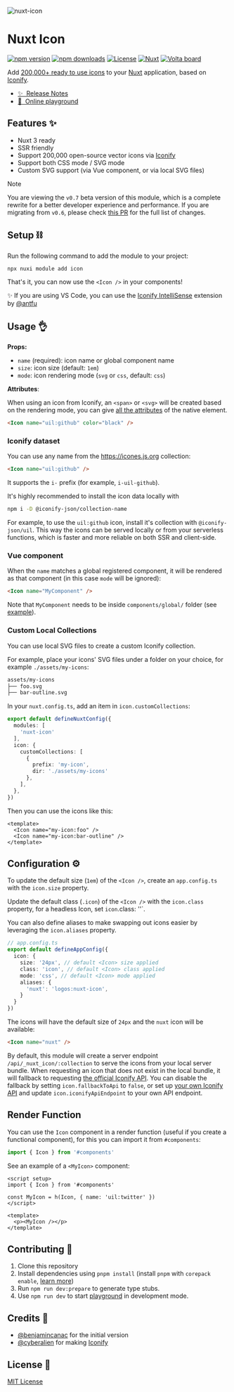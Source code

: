 ![nuxt-icon](https://github.com/nuxt-modules/icon/assets/904724/ae673805-06ad-4c05-820e-a8445c7224ce)

# Nuxt Icon

[![npm version][npm-version-src]][npm-version-href]
[![npm downloads][npm-downloads-src]][npm-downloads-href]
[![License][license-src]][license-href]
[![Nuxt][nuxt-src]][nuxt-href]
<a href="https://volta.net/nuxt-modules/icon?utm_source=nuxt_icon_readme"><img src="https://user-images.githubusercontent.com/904724/209143798-32345f6c-3cf8-4e06-9659-f4ace4a6acde.svg" alt="Volta board"></a>

Add [200,000+ ready to use icons](https://icones.js.org) to your [Nuxt](https://nuxt.com) application, based on [Iconify](https://iconify.design).

- [✨ &nbsp;Release Notes](https://github.com/nuxt-modules/icon/releases)
- [🏀 &nbsp;Online playground](https://stackblitz.com/edit/nuxt-icon-playground?file=app.vue)

## Features ✨

- Nuxt 3 ready
- SSR friendly
- Support 200,000 open-source vector icons via [Iconify](https://iconify.design)
- Support both CSS mode / SVG mode
- Custom SVG support (via Vue component, or via local SVG files)

> [!NOTE]
> You are viewing the `v0.7` beta version of this module, which is a complete rewrite for a better developer experience and performance. If you are migrating from `v0.6`, please check [this PR](https://github.com/nuxt-modules/icon/pull/154) for the full list of changes.

## Setup ⛓️

Run the following command to add the module to your project:

```bash
npx nuxi module add icon
```

That's it, you can now use the `<Icon />` in your components!

✨ If you are using VS Code, you can use the [Iconify IntelliSense](https://marketplace.visualstudio.com/items?itemName=antfu.iconify) extension by [@antfu](https://github.com/antfu)

## Usage 👌

**Props:**
- `name` (required): icon name or global component name
- `size`: icon size (default: `1em`)
- `mode`: icon rendering mode (`svg` or `css`, default: `css`)

**Attributes**:

When using an icon from Iconify, an `<span>` or `<svg>` will be created based on the rendering mode, you can give [all the attributes](https://developer.mozilla.org/en-US/docs/Web/SVG/Attribute) of the native element.

```html
<Icon name="uil:github" color="black" />
```

### Iconify dataset

You can use any name from the https://icones.js.org collection:

```html
<Icon name="uil:github" />
```

It supports the `i-` prefix (for example, `i-uil-github`).

It's highly recommended to install the icon data locally with 

```bash
npm i -D @iconify-json/collection-name
```

For example, to use the `uil:github` icon, install it's collection with `@iconify-json/uil`. This way the icons can be served locally or from your serverless functions, which is faster and more reliable on both SSR and client-side.

### Vue component

When the `name` matches a global registered component, it will be rendered as that component (in this case `mode` will be ignored):

```html
<Icon name="MyComponent" />
```

Note that `MyComponent` needs to be inside `components/global/` folder (see [example](https://github.com/nuxt-modules/icon/blob/main/playground/components/global/NuxtIcon.vue)).

### Custom Local Collections

You can use local SVG files to create a custom Iconify collection.

For example, place your icons' SVG files under a folder on your choice, for example `./assets/my-icons`:

```bash
assets/my-icons
├── foo.svg
├── bar-outline.svg
```

In your `nuxt.config.ts`, add an item in `icon.customCollections`:

```ts
export default defineNuxtConfig({
  modules: [
    'nuxt-icon'
  ],
  icon: {
    customCollections: [
      {
        prefix: 'my-icon',
        dir: './assets/my-icons'
      },
    ],
  },
})
```

Then you can use the icons like this:

```vue
<template>
  <Icon name="my-icon:foo" />
  <Icon name="my-icon:bar-outline" />
</template>
```

## Configuration ⚙️

To update the default size (`1em`) of the `<Icon />`, create an `app.config.ts` with the `icon.size` property.

Update the default class (`.icon`) of the `<Icon />` with the `icon.class` property, for a headless Icon, set `icon`.class: ''`.

You can also define aliases to make swapping out icons easier by leveraging the `icon.aliases` property.

```ts
// app.config.ts
export default defineAppConfig({
  icon: {
    size: '24px', // default <Icon> size applied
    class: 'icon', // default <Icon> class applied
    mode: 'css', // default <Icon> mode applied
    aliases: {
      'nuxt': 'logos:nuxt-icon',
    }
  }
})
```

The icons will have the default size of `24px` and the `nuxt` icon will be available:

```html
<Icon name="nuxt" />
```

By default, this module will create a server endpoint `/api/_nuxt_icon/:collection` to serve the icons from your local server bundle. When requesting an icon that does not exist in the local bundle, it will fallback to requesting [the official Iconify API](https://api.iconify.design). You can disable the fallback by setting `icon.fallbackToApi` to `false`, or set up [your own Iconify API](https://iconify.design/docs/api/hosting.html) and update `icon.iconifyApiEndpoint` to your own API endpoint.

## Render Function

You can use the `Icon` component in a render function (useful if you create a functional component), for this you can import it from `#components`:

```ts
import { Icon } from '#components'
```

See an example of a `<MyIcon>` component:

```vue
<script setup>
import { Icon } from '#components'

const MyIcon = h(Icon, { name: 'uil:twitter' })
</script>

<template>
  <p><MyIcon /></p>
</template>
```

## Contributing 🙏

1. Clone this repository
2. Install dependencies using `pnpm install` (install `pnpm` with `corepack enable`, [learn more](https://pnpm.io/installation#using-corepack))
3. Run `npm run dev:prepare` to generate type stubs.
4. Use `npm run dev` to start [playground](https://github.com/nuxt-modules/icon/tree/main/playground) in development mode.

## Credits 💌

- [@benjamincanac](https://github.com/benjamincanac) for the initial version
- [@cyberalien](https://github.com/cyberalien) for making [Iconify](https://github.com/iconify/iconify)

## License 📎

[MIT License](https://github.com/nuxt-modules/icon/blob/main/LICENSE)

<!-- Badges -->
[npm-version-src]: https://img.shields.io/npm/v/nuxt-icon/latest.svg?style=flat&colorA=18181B&colorB=28CF8D
[npm-version-href]: https://npmjs.com/package/nuxt-icon

[npm-downloads-src]: https://img.shields.io/npm/dm/nuxt-icon.svg?style=flat&colorA=18181B&colorB=28CF8D
[npm-downloads-href]: https://npmjs.com/package/nuxt-icon

[license-src]: https://img.shields.io/github/license/nuxt-modules/icon.svg?style=flat&colorA=18181B&colorB=28CF8D
[license-href]: https://github.com/nuxt-modules/icon/blob/main/LICENSE

[nuxt-src]: https://img.shields.io/badge/Nuxt-18181B?logo=nuxt.js
[nuxt-href]: https://nuxt.com
